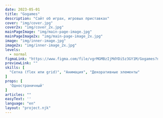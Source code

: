 ```yaml
---
date: 2023-05-01
title: "Gogames"
description: "Сайт об играх, игровых приставках"
cover: "img/cover.jpg"
cover2x: "img/cover_2x.jpg"
mainPageImage: "img/main-page-image.jpg"
mainPageImage2x: "img/main-page-image_2x.jpg"
image: "img/inner-image.jpg"
image2x: "img/inner-image_2x.jpg"
levels:
  - normal
figmaLink: "https://www.figma.com/file/vgrMGMBzIjMdYDi5z3GY1M/Gogames?node-id=4%3A2731&t=GSr5NYkBg1fP8Zcm-1"
previewLink: ""
skills: [
  "Сетка (flex или grid)", "Анимация", "Декоративные элементы"
]
props: [
  'Одностраничный'
]
articles: ""
easyText: ''
language: "en"
layout: "project.njk"
---
```

